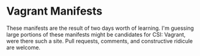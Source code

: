 Vagrant Manifests
=================

These manifests are the result of two days worth of learning. I'm guessing large
portions of these manifests might be candidates for CSI: Vagrant, were there such a
site. Pull requests, comments, and constructive ridicule are welcome.
